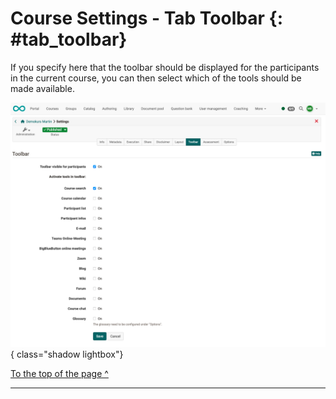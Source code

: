 # Course Settings - Tab Toolbar {: #tab_toolbar}

If you specify here that the toolbar should be displayed for the participants in the current course, you can then select which of the tools should be made available.

![course_settings_toolbar1_v1_en.png](assets/course_settings_toolbar1_v1_en.png){ class="shadow lightbox"}

[To the top of the page ^](#tab_toolbar)

---

